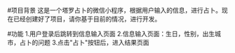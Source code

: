 #项目背景
这是一个塔罗占卜的微信小程序，根据用户输入的信息，进行占卜。现在已经创建好了项目，请你基于目前的情况，进行开发。

#功能
1.用户登录后跳转到信息输入页面
2.信息输入页面：生日，性别，出生城市，占卜的问题
3.点击"占卜"按钮后，进入结果页面